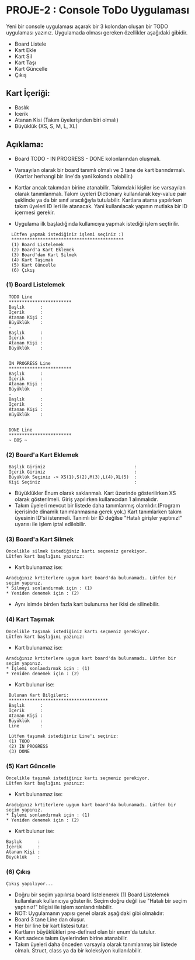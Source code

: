 # PROJE-2 : Console ToDo Uygulaması


Yeni bir console uygulaması açarak bir 3 kolondan oluşan bir TODO uygulaması yazınız. Uygulamada olması gereken özellikler aşağıdaki gibidir.



- Board Listele
- Kart Ekle
- Kart Sil
- Kart Taşı
- Kart Güncelle
- Çıkış


## Kart İçeriği:



- Baslık
- Icerik
- Atanan Kisi (Takım üyelerişnden biri olmalı)
- Büyüklük (XS, S, M, L, XL)


## Açıklama:



- Board TODO - IN PROGRESS - DONE kolonlarından oluşmalı.


- Varsayılan olarak bir board tanımlı olmalı ve 3 tane de kart barındırmalı.(Kartlar herhangi bir line'da yani kolonda olabilir.)


- Kartlar ancak takımdan birine atanabilir. Takımdaki kişiler ise varsayılan olarak tanımlanmalı. Takım üyeleri Dictionary kullanılarak key-value pair şeklinde ya da bir sınıf aracılığıyla tutulabilir. Kartlara atama yapılırken takım üyeleri ID leri ile atanacak. Yani kullanılacak yapının mutlaka bir ID içermesi gerekir.


- Uygulama ilk başladığında kullanıcıya yapmak istediği işlem seçtirilir.

```
  Lütfen yapmak istediğiniz işlemi seçiniz :) 
  *******************************************
  (1) Board Listelemek
  (2) Board'a Kart Eklemek
  (3) Board'dan Kart Silmek
  (4) Kart Taşımak
  (5) Kart Güncelle
  (6) Çıkış
```
### (1) Board Listelemek

```
 TODO Line
 ************************
 Başlık      :
 İçerik      :
 Atanan Kişi :
 Büyüklük    :
 -
 Başlık      :
 İçerik      :
 Atanan Kişi :
 Büyüklük    :
 
 
 IN PROGRESS Line
 ************************
 Başlık      :
 İçerik      :
 Atanan Kişi :
 Büyüklük    :
 -
 Başlık      :
 İçerik      :
 Atanan Kişi :
 Büyüklük    :


 DONE Line
 ************************
 ~ BOŞ ~
 ```
### (2) Board'a Kart Eklemek

```
 Başlık Giriniz                                  : 
 İçerik Giriniz                                  :
 Büyüklük Seçiniz -> XS(1),S(2),M(3),L(4),XL(5)  :
 Kişi Seçiniz                                    : 
```
- Büyüklükler Enum olarak saklanmalı. Kart üzerinde gösterilirken XS olarak gösterilmeli. Giriş yapılırken kullanıcıdan 1 alınmalıdır.
- Takım üyeleri mevcut bir listede daha tanımlanmış olamlıdır.(Program içerisinde dinamik tanımlanmasına gerek yok.) Kart tanımlarken takım üyesinin ID'si istenmeli. Tanımlı bir ID değilse "Hatalı girişler yaptınız!" uyarısı ile işlem iptal edilebilir.

### (3) Board'a Kart Silmek

```
Öncelikle silmek istediğiniz kartı seçmeniz gerekiyor.
Lütfen kart başlığını yazınız:
```
- Kart bulunamaz ise:

```
Aradığınız krtiterlere uygun kart board'da bulunamadı. Lütfen bir seçim yapınız.
* Silmeyi sonlandırmak için : (1)
* Yeniden denemek için : (2)
```
- Aynı isimde birden fazla kart bulunursa her ikisi de silinebilir.

### (4) Kart Taşımak

```
Öncelikle taşımak istediğiniz kartı seçmeniz gerekiyor.
Lütfen kart başlığını yazınız:
```
- Kart bulunamaz ise:

```
Aradığınız krtiterlere uygun kart board'da bulunamadı. Lütfen bir seçim yapınız.
* İşlemi sonlandırmak için : (1)
* Yeniden denemek için : (2)
```
- Kart bulunur ise:

```
 Bulunan Kart Bilgileri:
 **************************************
 Başlık      :
 İçerik      :
 Atanan Kişi :
 Büyüklük    :
 Line        :

 Lütfen taşımak istediğiniz Line'ı seçiniz: 
 (1) TODO
 (2) IN PROGRESS
 (3) DONE
 ```
 
### (5) Kart Güncelle
 
```
Öncelikle taşımak istediğiniz kartı seçmeniz gerekiyor.
Lütfen kart başlığını yazınız:
```
- Kart bulunamaz ise:

```
Aradığınız krtiterlere uygun kart board'da bulunamadı. Lütfen bir seçim yapınız.
* İşlemi sonlandırmak için : (1)
* Yeniden denemek için : (2)
```
- Kart bulunur ise:
```
Başlık      :
İçerik      :
Atanan Kişi :
Büyüklük    :
```

### (6) Çıkış
```
Çıkış yapılıyor...
```


 
 
 - Doğru bir seçim yapılırsa board listelenerek (1) Board Listelemek kullanılarak kullanıcıya gösterilir. Seçim doğru değil ise "Hatalı bir seçim yaptınız!" bilgisi ile işlem sonlandırılabilir.
- NOT: Uygulamanın yapısı genel olarak aşağıdaki gibi olmalıdır:
- Board 3 tane Line dan oluşur.
- Her bir line bir kart listesi tutar.
- Kartların büyüklükleri pre-defined olan bir enum'da tutulur.
- Kart sadece takım üyelerinden birine atanabilir.
- Takım üyeleri daha önceden varsayıla olarak tanımlanmış bir listede olmalı. Struct, class ya da bir koleksiyon kullanılabilir.


